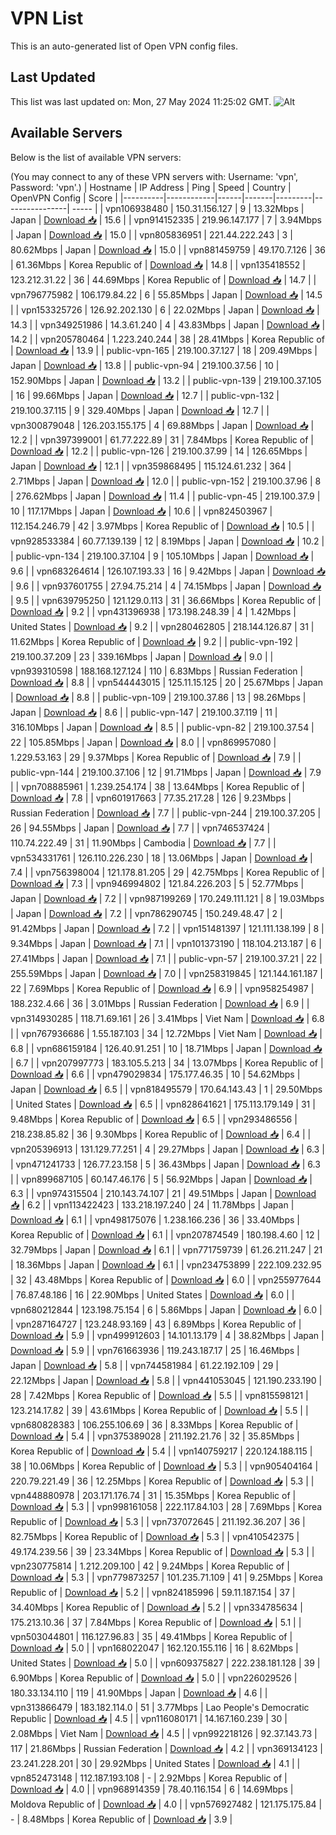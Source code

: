 # VPN List

This is an auto-generated list of Open VPN config files.

## Last Updated

This list was last updated on: Mon, 27 May 2024 11:25:02 GMT.
![Alt](https://repobeats.axiom.co/api/embed/186b98318ef1479477931607c1ad7d823f12451f.svg "Repobeats analytics image")

## Available Servers

Below is the list of available VPN servers:

(You may connect to any of these VPN servers with: Username: 'vpn', Password: 'vpn'.)
| Hostname | IP Address | Ping | Speed | Country | OpenVPN Config | Score |
|----------|------------|------|-------|---------|----------------| ----- |
| vpn106938480 | 150.31.156.127 | 9 | 13.32Mbps | Japan | [Download 📥](./configs/server_0_JP.ovpn) | 15.6 |
| vpn914152335 | 219.96.147.177 | 7 | 3.94Mbps | Japan | [Download 📥](./configs/server_1_JP.ovpn) | 15.0 |
| vpn805836951 | 221.44.222.243 | 3 | 80.62Mbps | Japan | [Download 📥](./configs/server_2_JP.ovpn) | 15.0 |
| vpn881459759 | 49.170.7.126 | 36 | 61.36Mbps | Korea Republic of | [Download 📥](./configs/server_3_KR.ovpn) | 14.8 |
| vpn135418552 | 123.212.31.22 | 36 | 44.69Mbps | Korea Republic of | [Download 📥](./configs/server_4_KR.ovpn) | 14.7 |
| vpn796775982 | 106.179.84.22 | 6 | 55.85Mbps | Japan | [Download 📥](./configs/server_5_JP.ovpn) | 14.5 |
| vpn153325726 | 126.92.202.130 | 6 | 22.02Mbps | Japan | [Download 📥](./configs/server_6_JP.ovpn) | 14.3 |
| vpn349251986 | 14.3.61.240 | 4 | 43.83Mbps | Japan | [Download 📥](./configs/server_7_JP.ovpn) | 14.2 |
| vpn205780464 | 1.223.240.244 | 38 | 28.41Mbps | Korea Republic of | [Download 📥](./configs/server_8_KR.ovpn) | 13.9 |
| public-vpn-165 | 219.100.37.127 | 18 | 209.49Mbps | Japan | [Download 📥](./configs/server_9_JP.ovpn) | 13.8 |
| public-vpn-94 | 219.100.37.56 | 10 | 152.90Mbps | Japan | [Download 📥](./configs/server_10_JP.ovpn) | 13.2 |
| public-vpn-139 | 219.100.37.105 | 16 | 99.66Mbps | Japan | [Download 📥](./configs/server_11_JP.ovpn) | 12.7 |
| public-vpn-132 | 219.100.37.115 | 9 | 329.40Mbps | Japan | [Download 📥](./configs/server_12_JP.ovpn) | 12.7 |
| vpn300879048 | 126.203.155.175 | 4 | 69.88Mbps | Japan | [Download 📥](./configs/server_13_JP.ovpn) | 12.2 |
| vpn397399001 | 61.77.222.89 | 31 | 7.84Mbps | Korea Republic of | [Download 📥](./configs/server_14_KR.ovpn) | 12.2 |
| public-vpn-126 | 219.100.37.99 | 14 | 126.65Mbps | Japan | [Download 📥](./configs/server_15_JP.ovpn) | 12.1 |
| vpn359868495 | 115.124.61.232 | 364 | 2.71Mbps | Japan | [Download 📥](./configs/server_16_JP.ovpn) | 12.0 |
| public-vpn-152 | 219.100.37.96 | 8 | 276.62Mbps | Japan | [Download 📥](./configs/server_17_JP.ovpn) | 11.4 |
| public-vpn-45 | 219.100.37.9 | 10 | 117.17Mbps | Japan | [Download 📥](./configs/server_18_JP.ovpn) | 10.6 |
| vpn824503967 | 112.154.246.79 | 42 | 3.97Mbps | Korea Republic of | [Download 📥](./configs/server_19_KR.ovpn) | 10.5 |
| vpn928533384 | 60.77.139.139 | 12 | 8.19Mbps | Japan | [Download 📥](./configs/server_20_JP.ovpn) | 10.2 |
| public-vpn-134 | 219.100.37.104 | 9 | 105.10Mbps | Japan | [Download 📥](./configs/server_21_JP.ovpn) | 9.6 |
| vpn683264614 | 126.107.193.33 | 16 | 9.42Mbps | Japan | [Download 📥](./configs/server_22_JP.ovpn) | 9.6 |
| vpn937601755 | 27.94.75.214 | 4 | 74.15Mbps | Japan | [Download 📥](./configs/server_23_JP.ovpn) | 9.5 |
| vpn639795250 | 121.129.0.113 | 31 | 36.66Mbps | Korea Republic of | [Download 📥](./configs/server_24_KR.ovpn) | 9.2 |
| vpn431396938 | 173.198.248.39 | 4 | 1.42Mbps | United States | [Download 📥](./configs/server_25_US.ovpn) | 9.2 |
| vpn280462805 | 218.144.126.87 | 31 | 11.62Mbps | Korea Republic of | [Download 📥](./configs/server_26_KR.ovpn) | 9.2 |
| public-vpn-192 | 219.100.37.209 | 23 | 339.16Mbps | Japan | [Download 📥](./configs/server_27_JP.ovpn) | 9.0 |
| vpn939310598 | 188.168.127.124 | 110 | 6.83Mbps | Russian Federation | [Download 📥](./configs/server_28_RU.ovpn) | 8.8 |
| vpn544443015 | 125.11.15.125 | 20 | 25.67Mbps | Japan | [Download 📥](./configs/server_29_JP.ovpn) | 8.8 |
| public-vpn-109 | 219.100.37.86 | 13 | 98.26Mbps | Japan | [Download 📥](./configs/server_30_JP.ovpn) | 8.6 |
| public-vpn-147 | 219.100.37.119 | 11 | 316.10Mbps | Japan | [Download 📥](./configs/server_31_JP.ovpn) | 8.5 |
| public-vpn-82 | 219.100.37.54 | 22 | 105.85Mbps | Japan | [Download 📥](./configs/server_32_JP.ovpn) | 8.0 |
| vpn869957080 | 1.229.53.163 | 29 | 9.37Mbps | Korea Republic of | [Download 📥](./configs/server_33_KR.ovpn) | 7.9 |
| public-vpn-144 | 219.100.37.106 | 12 | 91.71Mbps | Japan | [Download 📥](./configs/server_34_JP.ovpn) | 7.9 |
| vpn708885961 | 1.239.254.174 | 38 | 13.64Mbps | Korea Republic of | [Download 📥](./configs/server_35_KR.ovpn) | 7.8 |
| vpn601917663 | 77.35.217.28 | 126 | 9.23Mbps | Russian Federation | [Download 📥](./configs/server_36_RU.ovpn) | 7.7 |
| public-vpn-244 | 219.100.37.205 | 26 | 94.55Mbps | Japan | [Download 📥](./configs/server_37_JP.ovpn) | 7.7 |
| vpn746537424 | 110.74.222.49 | 31 | 11.90Mbps | Cambodia | [Download 📥](./configs/server_38_KH.ovpn) | 7.7 |
| vpn534331761 | 126.110.226.230 | 18 | 13.06Mbps | Japan | [Download 📥](./configs/server_39_JP.ovpn) | 7.4 |
| vpn756398004 | 121.178.81.205 | 29 | 42.75Mbps | Korea Republic of | [Download 📥](./configs/server_40_KR.ovpn) | 7.3 |
| vpn946994802 | 121.84.226.203 | 5 | 52.77Mbps | Japan | [Download 📥](./configs/server_41_JP.ovpn) | 7.2 |
| vpn987199269 | 170.249.111.121 | 8 | 19.03Mbps | Japan | [Download 📥](./configs/server_42_JP.ovpn) | 7.2 |
| vpn786290745 | 150.249.48.47 | 2 | 91.42Mbps | Japan | [Download 📥](./configs/server_43_JP.ovpn) | 7.2 |
| vpn151481397 | 121.111.138.199 | 8 | 9.34Mbps | Japan | [Download 📥](./configs/server_44_JP.ovpn) | 7.1 |
| vpn101373190 | 118.104.213.187 | 6 | 27.41Mbps | Japan | [Download 📥](./configs/server_45_JP.ovpn) | 7.1 |
| public-vpn-57 | 219.100.37.21 | 22 | 255.59Mbps | Japan | [Download 📥](./configs/server_46_JP.ovpn) | 7.0 |
| vpn258319845 | 121.144.161.187 | 22 | 7.69Mbps | Korea Republic of | [Download 📥](./configs/server_47_KR.ovpn) | 6.9 |
| vpn958254987 | 188.232.4.66 | 36 | 3.01Mbps | Russian Federation | [Download 📥](./configs/server_48_RU.ovpn) | 6.9 |
| vpn314930285 | 118.71.69.161 | 26 | 3.41Mbps | Viet Nam | [Download 📥](./configs/server_49_VN.ovpn) | 6.8 |
| vpn767936686 | 1.55.187.103 | 34 | 12.72Mbps | Viet Nam | [Download 📥](./configs/server_50_VN.ovpn) | 6.8 |
| vpn686159184 | 126.40.91.251 | 10 | 18.71Mbps | Japan | [Download 📥](./configs/server_51_JP.ovpn) | 6.7 |
| vpn207997773 | 183.105.5.213 | 34 | 13.07Mbps | Korea Republic of | [Download 📥](./configs/server_52_KR.ovpn) | 6.6 |
| vpn479029834 | 175.177.46.35 | 10 | 54.62Mbps | Japan | [Download 📥](./configs/server_53_JP.ovpn) | 6.5 |
| vpn818495579 | 170.64.143.43 | 1 | 29.50Mbps | United States | [Download 📥](./configs/server_54_US.ovpn) | 6.5 |
| vpn828641621 | 175.113.179.149 | 31 | 9.48Mbps | Korea Republic of | [Download 📥](./configs/server_55_KR.ovpn) | 6.5 |
| vpn293486556 | 218.238.85.82 | 36 | 9.30Mbps | Korea Republic of | [Download 📥](./configs/server_56_KR.ovpn) | 6.4 |
| vpn205396913 | 131.129.77.251 | 4 | 29.27Mbps | Japan | [Download 📥](./configs/server_57_JP.ovpn) | 6.3 |
| vpn471241733 | 126.77.23.158 | 5 | 36.43Mbps | Japan | [Download 📥](./configs/server_58_JP.ovpn) | 6.3 |
| vpn899687105 | 60.147.46.176 | 5 | 56.92Mbps | Japan | [Download 📥](./configs/server_59_JP.ovpn) | 6.3 |
| vpn974315504 | 210.143.74.107 | 21 | 49.51Mbps | Japan | [Download 📥](./configs/server_60_JP.ovpn) | 6.2 |
| vpn113422423 | 133.218.197.240 | 24 | 11.78Mbps | Japan | [Download 📥](./configs/server_61_JP.ovpn) | 6.1 |
| vpn498175076 | 1.238.166.236 | 36 | 33.40Mbps | Korea Republic of | [Download 📥](./configs/server_62_KR.ovpn) | 6.1 |
| vpn207874549 | 180.198.4.60 | 12 | 32.79Mbps | Japan | [Download 📥](./configs/server_63_JP.ovpn) | 6.1 |
| vpn771759739 | 61.26.211.247 | 21 | 18.36Mbps | Japan | [Download 📥](./configs/server_64_JP.ovpn) | 6.1 |
| vpn234753899 | 222.109.232.95 | 32 | 43.48Mbps | Korea Republic of | [Download 📥](./configs/server_65_KR.ovpn) | 6.0 |
| vpn255977644 | 76.87.48.186 | 16 | 22.90Mbps | United States | [Download 📥](./configs/server_66_US.ovpn) | 6.0 |
| vpn680212844 | 123.198.75.154 | 6 | 5.86Mbps | Japan | [Download 📥](./configs/server_67_JP.ovpn) | 6.0 |
| vpn287164727 | 123.248.93.169 | 43 | 6.89Mbps | Korea Republic of | [Download 📥](./configs/server_68_KR.ovpn) | 5.9 |
| vpn499912603 | 14.101.13.179 | 4 | 38.82Mbps | Japan | [Download 📥](./configs/server_69_JP.ovpn) | 5.9 |
| vpn761663936 | 119.243.187.17 | 25 | 16.46Mbps | Japan | [Download 📥](./configs/server_70_JP.ovpn) | 5.8 |
| vpn744581984 | 61.22.192.109 | 29 | 22.12Mbps | Japan | [Download 📥](./configs/server_71_JP.ovpn) | 5.8 |
| vpn441053045 | 121.190.233.190 | 28 | 7.42Mbps | Korea Republic of | [Download 📥](./configs/server_72_KR.ovpn) | 5.5 |
| vpn815598121 | 123.214.17.82 | 39 | 43.61Mbps | Korea Republic of | [Download 📥](./configs/server_73_KR.ovpn) | 5.5 |
| vpn680828383 | 106.255.106.69 | 36 | 8.33Mbps | Korea Republic of | [Download 📥](./configs/server_74_KR.ovpn) | 5.4 |
| vpn375389028 | 211.192.21.76 | 32 | 35.85Mbps | Korea Republic of | [Download 📥](./configs/server_75_KR.ovpn) | 5.4 |
| vpn140759217 | 220.124.188.115 | 38 | 10.06Mbps | Korea Republic of | [Download 📥](./configs/server_76_KR.ovpn) | 5.3 |
| vpn905404164 | 220.79.221.49 | 36 | 12.25Mbps | Korea Republic of | [Download 📥](./configs/server_77_KR.ovpn) | 5.3 |
| vpn448880978 | 203.171.176.74 | 31 | 15.35Mbps | Korea Republic of | [Download 📥](./configs/server_78_KR.ovpn) | 5.3 |
| vpn998161058 | 222.117.84.103 | 28 | 7.69Mbps | Korea Republic of | [Download 📥](./configs/server_79_KR.ovpn) | 5.3 |
| vpn737072645 | 211.192.36.207 | 36 | 82.75Mbps | Korea Republic of | [Download 📥](./configs/server_80_KR.ovpn) | 5.3 |
| vpn410542375 | 49.174.239.56 | 39 | 23.34Mbps | Korea Republic of | [Download 📥](./configs/server_81_KR.ovpn) | 5.3 |
| vpn230775814 | 1.212.209.100 | 42 | 9.24Mbps | Korea Republic of | [Download 📥](./configs/server_82_KR.ovpn) | 5.3 |
| vpn779873257 | 101.235.71.109 | 41 | 9.25Mbps | Korea Republic of | [Download 📥](./configs/server_83_KR.ovpn) | 5.2 |
| vpn824185996 | 59.11.187.154 | 37 | 34.40Mbps | Korea Republic of | [Download 📥](./configs/server_84_KR.ovpn) | 5.2 |
| vpn334785634 | 175.213.10.36 | 37 | 7.84Mbps | Korea Republic of | [Download 📥](./configs/server_85_KR.ovpn) | 5.1 |
| vpn503044801 | 116.127.96.83 | 35 | 49.41Mbps | Korea Republic of | [Download 📥](./configs/server_86_KR.ovpn) | 5.0 |
| vpn168022047 | 162.120.155.116 | 16 | 8.62Mbps | United States | [Download 📥](./configs/server_87_US.ovpn) | 5.0 |
| vpn609375827 | 222.238.181.128 | 39 | 6.90Mbps | Korea Republic of | [Download 📥](./configs/server_88_KR.ovpn) | 5.0 |
| vpn226029526 | 180.33.134.110 | 119 | 41.90Mbps | Japan | [Download 📥](./configs/server_89_JP.ovpn) | 4.6 |
| vpn313866479 | 183.182.114.0 | 51 | 3.77Mbps | Lao People's Democratic Republic | [Download 📥](./configs/server_90_LA.ovpn) | 4.5 |
| vpn116080171 | 14.167.160.239 | 30 | 2.08Mbps | Viet Nam | [Download 📥](./configs/server_91_VN.ovpn) | 4.5 |
| vpn992218126 | 92.37.143.73 | 117 | 21.86Mbps | Russian Federation | [Download 📥](./configs/server_92_RU.ovpn) | 4.2 |
| vpn369134123 | 23.241.228.201 | 30 | 29.92Mbps | United States | [Download 📥](./configs/server_93_US.ovpn) | 4.1 |
| vpn852473148 | 112.187.193.108 | - | 2.92Mbps | Korea Republic of | [Download 📥](./configs/server_94_KR.ovpn) | 4.0 |
| vpn968914359 | 78.40.116.154 | 6 | 14.69Mbps | Moldova Republic of | [Download 📥](./configs/server_95_MD.ovpn) | 4.0 |
| vpn576927482 | 121.175.175.84 | - | 8.48Mbps | Korea Republic of | [Download 📥](./configs/server_96_KR.ovpn) | 3.9 |
